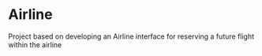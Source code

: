 # Airline
Project based on developing an Airline interface for reserving a future flight within the airline
